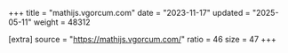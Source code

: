 +++
title = "mathijs.vgorcum.com"
date = "2023-11-17"
updated = "2025-05-11"
weight = 48312

[extra]
source = "https://mathijs.vgorcum.com/"
ratio = 46
size = 47
+++
